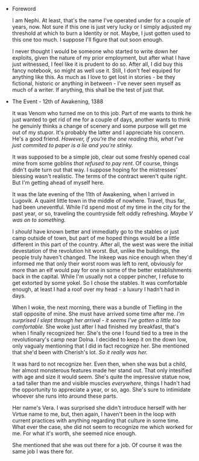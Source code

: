 - Foreword

    I am Nephi. At least, that's the name I've operated under for a couple of years, now. Not sure if this one is just very lucky or I simply adjusted my threshold at which to
    burn a Identity or not. Maybe, I just gotten used to this one too much. I suppose I'll figure that out soon enough.
      
    I never thought I would be someone who started to write down her exploits, given the nature of my prior employment, but after what I have just witnessed, I feel like it is prudent to do so. After all, I did buy this fancy notebook, so might as well use it. Still, I don't feel equiped for anything like this. As much as I love to get lost in stories - be they fictional, historic or anything in between - I've never seen myself as much of a writer. If anything, this shall be the test of just that.

- The Event - 12th of Awakening, 1388

    It was Venom who turned me on to this job. Part of me wants to think he just wanted to get rid of me for a couple of days, another wants to think he genuinly thinks a change of scenery and some purpose will get me out of my stupor. It's probably the latter and I appreciate his concern. He's a good friend. *However, if you're the one reading this, what I've just commited to paper is a lie and you're stinky.* 

    It was supposed to be a simple job, clear out some freshly opened coal mine from some goblins *that refused to pay rent*. Of course, things didn't quite turn out that way. I suppose hoping for the mistresses' blessing wasn't realistic. The terms of the contract weren't quite right. But I'm getting ahead of myself here.

    It was the late evening of the 11th of Awakening, when I arrived in Lugovik. A quaint little town in the middle of nowhere. Travel, thus far, had been uneventful. While I'd spend most of my time in the city for the past year, or so, traveling the countryside felt oddly refreshing. *Maybe V was on to something.*
    
    I *should* have known better and immediatly go to the stables or just camp outside of town, but part of me hoped things would be a little different in this part of the country. After all, the west was were the initial devestation of the revolution hit worst. But, unlike the buildings, the people truly haven't changed. The Inkeep was nice enough when they'd informed me that only their worst room was left to rent, obviously for more than an elf would pay for one in some of the better establishments back in the capital. While I'm usually not a copper pincher, I refuse to get extorted by some yokel. So I chose the stables. It was comfortable enough, at least I had a roof over my head - a luxury I hadn't had in days.

    When I woke, the next morning, there was a bundle of Tiefling in the stall opposite of mine. She must have arrived some time after me. *I'm surprised I slept through her arrival - it seems I've gotten a little too comfortable.*  She woke just after I had finished my breakfast, that's when I finally recognized her. She's the one I found tied to a tree in the revolutionary's camp near Dolna. I decided to keep it on the down low, only vagualy mentioning that I did in fact recognize her. She mentioned that she'd been with Cherish's lot. *So it really was her.*

    It was hard to not recognize her. Even then, when she was but a child, her almost monsterous features made her stand out. That only intesified with age and size it would seem. She's quite the impressive statue now, a tad taller than me and visible muscles *everywhere*, things I hadn't had the opportunity to appreciate a year, or so, ago. She's sure to intimidate whoever she runs into around these parts.

    Her name's Vera. I was surprised she didn't introduce herself with her Virtue name to me, but, then again, I haven't been in the loop with current practices with anything regarding that culture in some time. What ever the case, she did not seem to recognize me which worked for me. For what it's worth, she seemed nice enough.

    She mentioned that she was out there for a job. Of course it was the same job I was there for. 